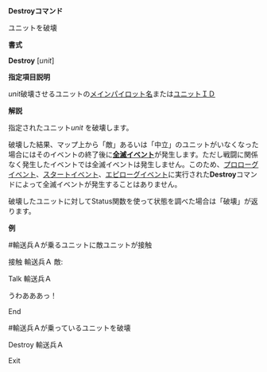 **Destroyコマンド**

ユニットを破壊

**書式**

**Destroy** [*unit*]

**指定項目説明**

*unit*破壊させるユニットの[メインパイロット名](メインパイロット名.md)または[ユニットＩＤ](ユニットＩＤ.md)

**解説**

指定されたユニット*unit* を破壊します。

破壊した結果、マップ上から「敵」あるいは「中立」のユニットがいなくなった場合にはそのイベントの終了後に[**全滅イベント**](全滅イベント.md)が発生します。ただし戦闘に関係なく発生したイベントでは全滅イベントは発生しません。このため、[プロローグイベント](プロローグイベント.md)、[スタートイベント](スタートイベント.md)、[エピローグイベント](エピローグイベント.md)に実行された**Destroy**コマンドによって全滅イベントが発生することはありません。

破壊したユニットに対してStatus関数を使って状態を調べた場合は「破壊」が返ります。

**例**

#輸送兵Ａが乗るユニットに敵ユニットが接触

接触 輸送兵Ａ 敵:

Talk 輸送兵Ａ

うわあああっ！

End

#輸送兵Ａが乗っているユニットを破壊

Destroy 輸送兵Ａ

Exit
